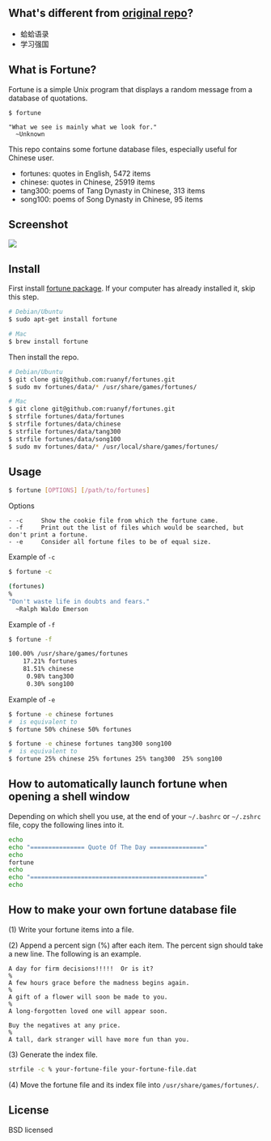 ## What's different from [original repo](https://github.com/ruanyf/fortunes)? 

* 蛤蛤语录
* 学习强国

## What is Fortune?

Fortune is a simple Unix program that displays a random message from a database of quotations.

```
$ fortune

"What we see is mainly what we look for."
  ~Unknown
```

This repo contains some fortune database files, especially useful for Chinese user.

- fortunes: quotes in English, 5472 items
- chinese: quotes in Chinese, 25919 items
- tang300: poems of Tang Dynasty in Chinese, 313 items
- song100: poems of Song Dynasty in Chinese, 95 items

## Screenshot

![](./screenshot.png)

## Install

First install [fortune package](http://linux.die.net/man/6/fortune). If your computer has already installed it, skip this step.

```bash
# Debian/Ubuntu
$ sudo apt-get install fortune

# Mac
$ brew install fortune
```

Then install the repo.

```bash
# Debian/Ubuntu
$ git clone git@github.com:ruanyf/fortunes.git
$ sudo mv fortunes/data/* /usr/share/games/fortunes/

# Mac
$ git clone git@github.com:ruanyf/fortunes.git
$ strfile fortunes/data/fortunes
$ strfile fortunes/data/chinese
$ strfile fortunes/data/tang300
$ strfile fortunes/data/song100
$ sudo mv fortunes/data/* /usr/local/share/games/fortunes/
```

## Usage

```bash
$ fortune [OPTIONS] [/path/to/fortunes]
```

Options

```
- -c     Show the cookie file from which the fortune came.
- -f     Print out the list of files which would be searched, but don't print a fortune.
- -e     Consider all fortune files to be of equal size.
```

Example of `-c`

```bash
$ fortune -c

(fortunes)
%
"Don't waste life in doubts and fears."
  ~Ralph Waldo Emerson
```

Example of `-f`

```bash
$ fortune -f

100.00% /usr/share/games/fortunes
    17.21% fortunes
    81.51% chinese
     0.98% tang300
     0.30% song100
```

Example of `-e`

```bash
$ fortune -e chinese fortunes
#  is equivalent to
$ fortune 50% chinese 50% fortunes

$ fortune -e chinese fortunes tang300 song100
#  is equivalent to
$ fortune 25% chinese 25% fortunes 25% tang300  25% song100
```

## How to automatically launch fortune when opening a shell window

Depending on which shell you use, at the end of your `~/.bashrc` or `~/.zshrc` file, copy the following lines into it.

```bash
echo
echo "=============== Quote Of The Day ==============="
echo
fortune
echo
echo "================================================"
echo
```

## How to make your own fortune database file

(1) Write your fortune items into a file.

(2) Append a percent sign (%) after each item. The percent sign should take a new line. The following is an example.

```
A day for firm decisions!!!!!  Or is it?
%
A few hours grace before the madness begins again.
%
A gift of a flower will soon be made to you.
%
A long-forgotten loved one will appear soon.

Buy the negatives at any price.
%
A tall, dark stranger will have more fun than you.
```

(3) Generate the index file.

```bash
strfile -c % your-fortune-file your-fortune-file.dat
```

(4) Move the fortune file and its index file into `/usr/share/games/fortunes/`.

## License

BSD licensed
